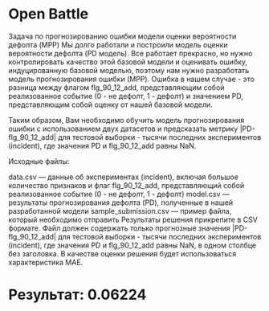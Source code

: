 # Open Battle
Задача по прогнозированию ошибки
модели оценки вероятности дефолта (MPP)
Мы долго работали и построили модель оценки вероятности дефолта (PD модель). Все работает прекрасно, но нужно контролировать качество этой базовой модели и оценивать ошибку, индуцированную базовой моделью, поэтому нам нужно разработать модель прогнозирования ошибки (MPP). Ошибка в нашем случае - это разница между флагом flg_90_12_add, представляющим собой реализованное событие (0 - не дефолт, 1 - дефолт) и значением PD, представляющим собой оценку от нашей базовой модели.

Таким образом, Вам необходимо обучить модель прогнозирования ошибки с использованием двух датасетов и предсказать метрику |PD-flg_90_12_add| для тестовой выборки - тысячи последних экспериментов (incident), где значения PD и flg_90_12_add равны NaN.

Исходные файлы:

data.csv — данные об экспериментах (incident), включая большое количество признаков и флаг flg_90_12_add, представляющий собой реализованное событие (0 - не дефолт, 1 - дефолт)
model.csv — результаты прогнозирования дефолта (PD), полученные в нашей разработанной модели
sample_submission.csv — пример файла, который необходимо отправить
Результаты решения прикрепите в CSV формате. Файл должен содержать только прогнозные значения |PD-flg_90_12_add| для тестовой выборки - тысячи последних экспериментов (incident), где значения PD и flg_90_12_add равны NaN, в одном столбце без заголовка. В качестве оценки решения будет использоваться характеристика MAE.

# Результат: 0.06224

